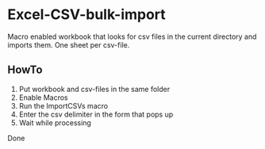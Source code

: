 # Excel-CSV-bulk-import
Macro enabled workbook that looks for csv files in the current directory and imports them. One sheet per csv-file.

## HowTo

1. Put workbook and csv-files in the same folder
2. Enable Macros
3. Run the ImportCSVs macro
4. Enter the csv delimiter in the form that pops up
5. Wait while processing

Done
